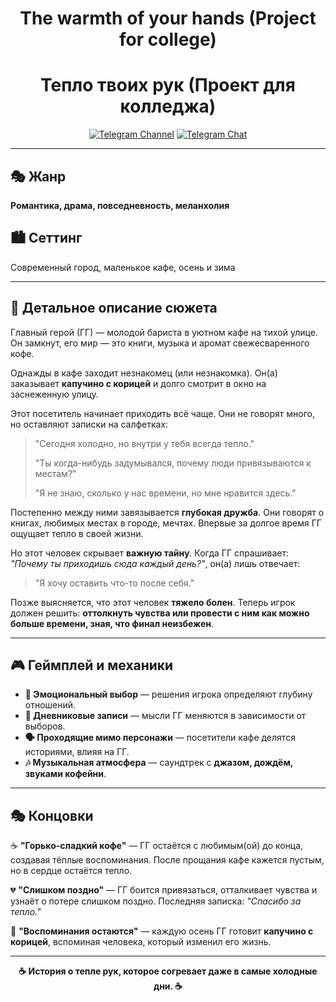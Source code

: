 <div style="text-align: center;">
    <center>
        <h1>The warmth of your hands (Project for college)</h1>
        <h1>Тепло твоих рук (Проект для колледжа)</h1>
    </center>
</div>


<p align="center">
  <a href="https://t.me/TWoYH"><img src="https://img.shields.io/badge/Telegram-Channel-0088cc?style=for-the-badge&logo=telegram&logoColor=white" alt="Telegram Channel"></a>
  <a href="https://t.me/TWoYH_Chat"><img src="https://img.shields.io/badge/Telegram-Chat-0088cc?style=for-the-badge&logo=telegram&logoColor=white" alt="Telegram Chat"></a>
</p>

---

## 🎭 Жанр
**Романтика, драма, повседневность, меланхолия**

## 🏙️ Сеттинг
Современный город, маленькое кафе, осень и зима

---

## 📖 Детальное описание сюжета
Главный герой (ГГ) — молодой бариста в уютном кафе на тихой улице. Он замкнут, его мир — это книги, музыка и аромат свежесваренного кофе.

Однажды в кафе заходит незнакомец (или незнакомка). Он(а) заказывает **капучино с корицей** и долго смотрит в окно на заснеженную улицу.

Этот посетитель начинает приходить всё чаще. Они не говорят много, но оставляют записки на салфетках:
> "Сегодня холодно, но внутри у тебя всегда тепло."
> 
> "Ты когда-нибудь задумывался, почему люди привязываются к местам?"
>
> "Я не знаю, сколько у нас времени, но мне нравится здесь."

Постепенно между ними завязывается **глубокая дружба**. Они говорят о книгах, любимых местах в городе, мечтах. Впервые за долгое время ГГ ощущает тепло в своей жизни.

Но этот человек скрывает **важную тайну**. Когда ГГ спрашивает: *"Почему ты приходишь сюда каждый день?"*, он(а) лишь отвечает:
> "Я хочу оставить что-то после себя."

Позже выясняется, что этот человек **тяжело болен**. Теперь игрок должен решить: **оттолкнуть чувства или провести с ним как можно больше времени, зная, что финал неизбежен**.

---

## 🎮 Геймплей и механики
- **📝 Эмоциональный выбор** — решения игрока определяют глубину отношений.
- **📖 Дневниковые записи** — мысли ГГ меняются в зависимости от выборов.
- **🗣️ Проходящие мимо персонажи** — посетители кафе делятся историями, влияя на ГГ.
- **🎶 Музыкальная атмосфера** — саундтрек с **джазом, дождём, звуками кофейни**.

---

## 🎭 Концовки
☕ **"Горько-сладкий кофе"** — ГГ остаётся с любимым(ой) до конца, создавая тёплые воспоминания. После прощания кафе кажется пустым, но в сердце остаётся тепло.

💔 **"Слишком поздно"** — ГГ боится привязаться, отталкивает чувства и узнаёт о потере слишком поздно. Последняя записка: *"Спасибо за тепло."*

🍂 **"Воспоминания остаются"** — каждую осень ГГ готовит **капучино с корицей**, вспоминая человека, который изменил его жизнь.

---

<p align="center">
  <strong>☕ История о тепле рук, которое согревает даже в самые холодные дни. ☕</strong>
</p>
